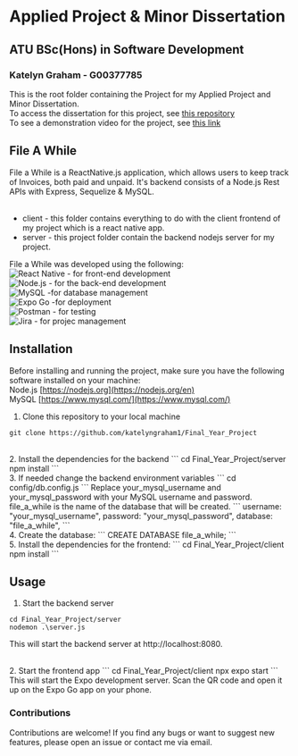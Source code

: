 #  Applied Project & Minor Dissertation
## ATU BSc(Hons) in Software Development
### Katelyn Graham - G00377785

This is the root folder containing the Project for my Applied Project and Minor Dissertation. <br>
To access the dissertation for this project, see [this repository](https://github.com/katelyngraham1/Final_Year_Dissertation)<br>
To see a demonstration video for the project, see [this link](https://www.youtube.com/watch?v=oJY_FlK4dSM&feature=youtu.be)

## File A While
File a While is a ReactNative.js application, which allows users to keep track of Invoices, both paid and unpaid. It's backend consists of a Node.js Rest APIs with Express, Sequelize & MySQL.<br><br>

- client - this folder contains everything to do with the client frontend of my project which is a react native app.
- server - this project folder contain the backend nodejs server for my project.

File a While was developed using the following: <br>
![React Native](https://img.shields.io/badge/-React_Native-61DAFB?logo=react&logoColor=white&style=flat) - for front-end development <br>
![Node.js](https://img.shields.io/badge/-Node.js-339933?logo=node.js&logoColor=white&style=flat) - for the back-end development <br>
![MySQL](https://img.shields.io/badge/-MySQL-4479A1?logo=mysql&logoColor=white&style=flat) -for database management<br>
![Expo Go](https://img.shields.io/badge/-Expo_Go-000020?logo=expo&logoColor=white&style=flat) -for deployment <br>
![Postman](https://img.shields.io/badge/-Postman-FF6C37?logo=postman&logoColor=white&style=flat) - for testing <br>
![Jira](https://img.shields.io/badge/-Jira-0052CC?logo=jira&logoColor=white&style=flat) - for projec management <br>

## Installation 

Before installing and running the project, make sure you have the following software installed on your machine:<br>
Node.js [https://nodejs.org](https://nodejs.org/en)<br>
MySQL [https://www.mysql.com/](https://www.mysql.com/)<br>

1. Clone this repository to your local machine
```
git clone https://github.com/katelyngraham1/Final_Year_Project
```
<br>
2. Install the dependencies for the backend
``` 
cd Final_Year_Project/server
npm install
```
<br>
3. If needed change the backend environment variables
```
cd config/db.config.js
```
Replace your_mysql_username and your_mysql_password with your MySQL username and password. file_a_while is the name of the database that will be created.
```
username: "your_mysql_username",
password: "your_mysql_password",
database: "file_a_while",
```
<br>
4. Create the database:
```
CREATE DATABASE file_a_while;
```
<br>
5. Install the dependencies for the frontend:
``` 
cd Final_Year_Project/client
npm install 
```

## Usage

1. Start the backend server
``` 
cd Final_Year_Project/server
nodemon .\server.js
```
This will start the backend server at http://localhost:8080.

<br>
2. Start the frontend app
```
cd Final_Year_Project/client
npx expo start
```
This will start the Expo development server. Scan the QR code and open it up on the Expo Go app on your phone.

<br>

### Contributions
Contributions are welcome! If you find any bugs or want to suggest new features, please open an issue or contact me via email.
